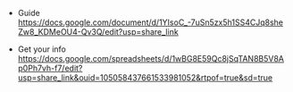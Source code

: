 - Guide
https://docs.google.com/document/d/1YIsoC_-7uSn5zx5h1SS4CJq8sheZw8_KDMeOU4-Qv3Q/edit?usp=share_link

- Get your info
https://docs.google.com/spreadsheets/d/1wBG8E59Qc8jSqTAN8B5V8Ap0Ph7vh-f7/edit?usp=share_link&ouid=105058437661533981052&rtpof=true&sd=true
